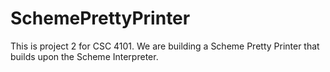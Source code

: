 # SchemePrettyPrinter
This is project 2 for CSC 4101. We are building a Scheme Pretty Printer that builds upon the Scheme Interpreter.
